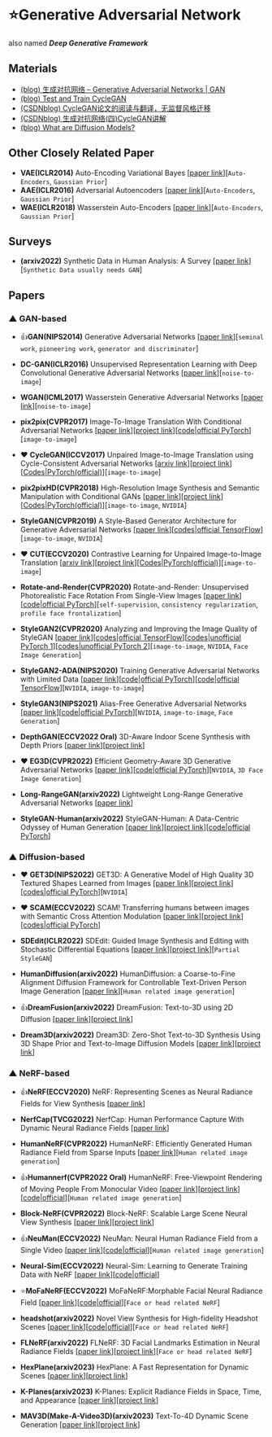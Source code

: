 # ⭐Generative Adversarial Network
also named ***Deep Generative Framework***

## Materials

* [(blog) 生成对抗网络 – Generative Adversarial Networks | GAN](https://easyai.tech/ai-definition/gan/)
* [(blog) Test and Train CycleGAN](https://colab.research.google.com/github/junyanz/pytorch-CycleGAN-and-pix2pix/blob/master/CycleGAN.ipynb#scrollTo=OzSKIPUByfiN)
* [(CSDNblog) CycleGAN论文的阅读与翻译，无监督风格迁移](https://zhuanlan.zhihu.com/p/45394148)
* [(CSDNblog) 生成对抗网络(四)CycleGAN讲解](https://blog.csdn.net/qq_40520596/article/details/104714762)
* [(blog) What are Diffusion Models?](https://lilianweng.github.io/posts/2021-07-11-diffusion-models/)


## Other Closely Related Paper

* **VAE(ICLR2014)** Auto-Encoding Variational Bayes [[paper link](https://arxiv.org/abs/1312.6114)][`Auto-Encoders`, `Gaussian Prior`]
* **AAE(ICLR2016)** Adversarial Autoencoders [[paper link](https://arxiv.org/abs/1511.05644)][`Auto-Encoders`, `Gaussian Prior`]
* **WAE(ICLR2018)** Wasserstein Auto-Encoders [[paper link](https://arxiv.org/abs/1711.01558)][`Auto-Encoders`, `Gaussian Prior`]


## Surveys

* **(arxiv2022)** Synthetic Data in Human Analysis: A Survey [[paper link](https://arxiv.org/abs/2208.09191)][`Synthetic Data usually needs GAN`]


## Papers

### ▲ GAN-based

* 👍**GAN(NIPS2014)** Generative Adversarial Networks [[paper link](https://arxiv.org/abs/1406.2661)][`seminal work`, `pioneering work`, `generator and discriminator`]

* **DC-GAN(ICLR2016)** Unsupervised Representation Learning with Deep Convolutional Generative Adversarial Networks [[paper link](https://arxiv.org/abs/1511.06434)][`noise-to-image`]

* **WGAN(ICML2017)** Wasserstein Generative Adversarial Networks [[paper link](https://proceedings.mlr.press/v70/arjovsky17a.html)][`noise-to-image`]

* **pix2pix(CVPR2017)** Image-To-Image Translation With Conditional Adversarial Networks [[paper link](https://openaccess.thecvf.com/content_cvpr_2017/html/Isola_Image-To-Image_Translation_With_CVPR_2017_paper.html)][[project link](https://phillipi.github.io/pix2pix/)][[code|official PyTorch](https://github.com/phillipi/pix2pix)][`image-to-image`]

* ❤ **CycleGAN(ICCV2017)** Unpaired Image-to-Image Translation using Cycle-Consistent Adversarial Networks [[arxiv link](https://arxiv.org/pdf/1703.10593.pdf)][[project link](https://junyanz.github.io/CycleGAN/)][[Codes|PyTorch(official)](https://github.com/junyanz/pytorch-CycleGAN-and-pix2pix)][`image-to-image`]

* **pix2pixHD(CVPR2018)** High-Resolution Image Synthesis and Semantic Manipulation with Conditional GANs [[paper link](https://arxiv.org/pdf/1711.11585.pdf)][[project link](https://tcwang0509.github.io/pix2pixHD/)][[Codes|PyTorch(official)](https://github.com/NVIDIA/pix2pixHD)][`image-to-image`, `NVIDIA`]

* **StyleGAN(CVPR2019)** A Style-Based Generator Architecture for Generative Adversarial Networks [[paper link](https://openaccess.thecvf.com/content_CVPR_2019/html/Karras_A_Style-Based_Generator_Architecture_for_Generative_Adversarial_Networks_CVPR_2019_paper.html)][[codes|official TensorFlow](https://github.com/NVlabs/stylegan)][`image-to-image`, `NVIDIA`]

* ❤ **CUT(ECCV2020)** Contrastive Learning for Unpaired Image-to-Image Translation [[arxiv link](https://arxiv.org/abs/2007.15651)][[project link](http://taesung.me/ContrastiveUnpairedTranslation/)][[Codes|PyTorch(official)](https://github.com/taesungp/contrastive-unpaired-translation)][`image-to-image`]

* **Rotate-and-Render(CVPR2020)** Rotate-and-Render: Unsupervised Photorealistic Face Rotation From Single-View Images [[paper link](https://openaccess.thecvf.com/content_CVPR_2020/html/Zhou_Rotate-and-Render_Unsupervised_Photorealistic_Face_Rotation_From_Single-View_Images_CVPR_2020_paper.html)][[code|official PyTorch](https://github.com/Hangz-nju-cuhk/Rotate-and-Render)][`self-supervision`, `consistency regularization`, `profile face frontalization`]

* **StyleGAN2(CVPR2020)** Analyzing and Improving the Image Quality of StyleGAN [[paper link](https://openaccess.thecvf.com/content_CVPR_2020/html/Karras_Analyzing_and_Improving_the_Image_Quality_of_StyleGAN_CVPR_2020_paper.html)][[codes|official TensorFlow](https://github.com/NVlabs/stylegan2)][[codes|unofficial PyTorch 1](https://github.com/rosinality/stylegan2-pytorch)][[codes|unofficial PyTorch 2](https://github.com/lucidrains/stylegan2-pytorch)][`image-to-image`, `NVIDIA`, `Face Image Generation`]

* **StyleGAN2-ADA(NIPS2020)** Training Generative Adversarial Networks with Limited Data [[paper link](https://arxiv.org/abs/2006.06676)][[code|official PyTorch](https://github.com/NVlabs/stylegan2-ada-pytorch)][[code|official TensorFlow](https://github.com/NVlabs/stylegan2-ada/)][`NVIDIA`, `image-to-image`]

* **StyleGAN3(NIPS2021)** Alias-Free Generative Adversarial Networks [[paper link](https://proceedings.neurips.cc/paper/2021/hash/076ccd93ad68be51f23707988e934906-Abstract.html)][[code|official PyTorch](https://github.com/NVlabs/stylegan3)][`NVIDIA`, `image-to-image`, `Face Generation`]

* **DepthGAN(ECCV2022 Oral)** 3D-Aware Indoor Scene Synthesis with Depth Priors [[paper link](https://link.springer.com/chapter/10.1007/978-3-031-19787-1_23)][[project link](https://vivianszf.github.io/depthgan/)]

* ❤ **EG3D(CVPR2022)** Efficient Geometry-Aware 3D Generative Adversarial Networks [[paper link](https://openaccess.thecvf.com/content/CVPR2022/html/Chan_Efficient_Geometry-Aware_3D_Generative_Adversarial_Networks_CVPR_2022_paper.html)][[code|official PyTorch](https://github.com/NVlabs/eg3d)][`NVIDIA`, `3D Face Image Generation`]

* **Long-RangeGAN(arxiv2022)** Lightweight Long-Range Generative Adversarial Networks [[paper link](https://arxiv.org/abs/2209.03793)]

* **StyleGAN-Human(arxiv2022)** StyleGAN-Human: A Data-Centric Odyssey of Human Generation [[paper link](https://arxiv.org/abs/2204.11823)][[project link](https://stylegan-human.github.io/)][[code|official PyTorch](https://github.com/stylegan-human/StyleGAN-Human)]


### ▲ Diffusion-based

* ❤ **GET3D(NIPS2022)** GET3D: A Generative Model of High Quality 3D Textured Shapes Learned from Images [[paper link](https://nv-tlabs.github.io/GET3D/assets/paper.pdf)][[project link](https://nv-tlabs.github.io/GET3D/)][[codes|official PyTorch](https://github.com/nv-tlabs/GET3D)][`NVIDIA`]

* ❤ **SCAM(ECCV2022)** SCAM! Transferring humans between images with Semantic Cross Attention Modulation [[paper link](https://arxiv.org/abs/2210.04883)][[project link](https://imagine.enpc.fr/~dufourn/publications/scam.html)][[codes|official PyTorch](https://github.com/nicolas-dufour/SCAM)]

* **SDEdit(ICLR2022)** SDEdit: Guided Image Synthesis and Editing with Stochastic Differential Equations [[paper link](https://arxiv.org/abs/2108.01073)][[project link](https://sde-image-editing.github.io/)][`Partial StyleGAN`]

* **HumanDiffusion(arxiv2022)** HumanDiffusion: a Coarse-to-Fine Alignment Diffusion Framework for Controllable Text-Driven Person Image Generation [[paper link](https://arxiv.org/abs/2211.06235)][`Human related image generation`]

* 👍**DreamFusion(arxiv2022)** DreamFusion: Text-to-3D using 2D Diffusion [[paper link](https://arxiv.org/abs/2209.14988)][[project link](https://dreamfusion3d.github.io/)]

* **Dream3D(arxiv2022)** Dream3D: Zero-Shot Text-to-3D Synthesis Using 3D Shape Prior and Text-to-Image Diffusion Models [[paper link](https://arxiv.org/abs/2212.14704)][[project link](https://bluestyle97.github.io/dream3d/)]


### ▲ NeRF-based

* 👍**NeRF(ECCV2020)** NeRF: Representing Scenes as Neural Radiance Fields for View Synthesis [[paper link](https://dl.acm.org/doi/abs/10.1007/978-3-030-58452-8_24)]

* **NerfCap(TVCG2022)** NerfCap: Human Performance Capture With Dynamic Neural Radiance Fields [[paper link](https://ieeexplore.ieee.org/abstract/document/9870173)]

* **HumanNeRF(CVPR2022)** HumanNeRF: Efficiently Generated Human Radiance Field from Sparse Inputs [[paper link](https://openaccess.thecvf.com/content/CVPR2022/html/Zhao_HumanNeRF_Efficiently_Generated_Human_Radiance_Field_From_Sparse_Inputs_CVPR_2022_paper.html)][`Human related image generation`]

* 👍**Humannerf(CVPR2022 Oral)** HumanNeRF: Free-Viewpoint Rendering of Moving People From Monocular Video [[paper link](https://openaccess.thecvf.com/content/CVPR2022/html/Weng_HumanNeRF_Free-Viewpoint_Rendering_of_Moving_People_From_Monocular_Video_CVPR_2022_paper.html)][[project link](https://grail.cs.washington.edu/projects/humannerf/)][[code|official](https://github.com/chungyiweng/humannerf)][`Human related image generation`]

* **Block-NeRF(CVPR2022)** Block-NeRF: Scalable Large Scene Neural View Synthesis [[paper link](https://openaccess.thecvf.com/content/CVPR2022/html/Tancik_Block-NeRF_Scalable_Large_Scene_Neural_View_Synthesis_CVPR_2022_paper.html)][[project link](waymo.com/research/block-nerf)]

* 👍**NeuMan(ECCV2022)** NeuMan: Neural Human Radiance Field from a Single Video [[paper link](https://www.ecva.net/papers/eccv_2022/papers_ECCV/papers/136920400.pdf)][[code|official](https://github.com/apple/ml-neuman)][`Human related image generation`]

* **Neural-Sim(ECCV2022)** Neural-Sim: Learning to Generate Training Data with NeRF [[paper link](https://link.springer.com/chapter/10.1007/978-3-031-20050-2_28)][[code|official](https://github.com/gyhandy/Neural-Sim-NeRF)]

* ⭐**MoFaNeRF(ECCV2022)** MoFaNeRF:Morphable Facial Neural Radiance Field [[paper link](https://link.springer.com/chapter/10.1007/978-3-031-20062-5_16)][[code|official](https://github.com/zhuhao-nju/mofanerf)][`Face or head related NeRF`]

* **headshot(arxiv2022)** Novel View Synthesis for High-fidelity Headshot Scenes [[paper link](https://arxiv.org/abs/2205.15595)][[code|official](https://github.com/showlab/headshot)][`Face or head related NeRF`]

* **FLNeRF(arxiv2022)** FLNeRF: 3D Facial Landmarks Estimation in Neural Radiance Fields [[paper link](https://arxiv.org/abs/2211.11202)][[project link](https://github.com/ZHANG1023/FLNeRF)][`Face or head related NeRF`]

* **HexPlane(arxiv2023)** HexPlane: A Fast Representation for Dynamic Scenes [[paper link](https://arxiv.org/abs/2301.09632)][[project link](https://caoang327.github.io/HexPlane)]

* **K-Planes(arxiv2023)** K-Planes: Explicit Radiance Fields in Space, Time, and Appearance  [[paper link](https://arxiv.org/abs/2301.10241)][[project link](https://sarafridov.github.io/K-Planes/)]

* **MAV3D(Make-A-Video3D)(arxiv2023)** Text-To-4D Dynamic Scene Generation [[paper link](https://arxiv.org/abs/2301.11280)][[project link](https://make-a-video3d.github.io/)]

